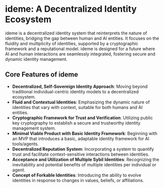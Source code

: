 # ideme: A Decentralized Identity Ecosystem

ideme is a decentralized identity system that reinterprets the nature of identities, bridging the gap between human and AI entities. It focuses on the fluidity and multiplicity of identities, supported by a cryptographic framework and a reputational model. ideme is designed for a future where AI and human interactions are seamlessly integrated, fostering secure and dynamic identity management.

## Core Features of ideme

- **Decentralized, Self-Sovereign Identity Approach**: Moving beyond traditional individual-centric identity models to a decentralized ecosystem.
- **Fluid and Contextual Identities**: Emphasizing the dynamic nature of identities that vary with context, suitable for both humans and AI entities.
- **Cryptographic Framework for Trust and Verification**: Utilizing public key cryptography to establish a secure and trustworthy identity management system.
- **Minimal Viable Product with Basic Identity Framework**: Beginning with an MVP that introduces a basic, adaptable identity framework for AI tools/agents.
- **Decentralized Reputation System**: Incorporating a system to quantify trust and facilitate context-sensitive interactions between identities.
- **Acceptance and Utilization of Multiple Sybil Identities**: Recognizing the inevitability and potential benefits of multiple identities per individual or agent.
- **Concept of Forkable Identities**: Introducing the ability to evolve identities in response to changes in values, beliefs, or affiliations.

